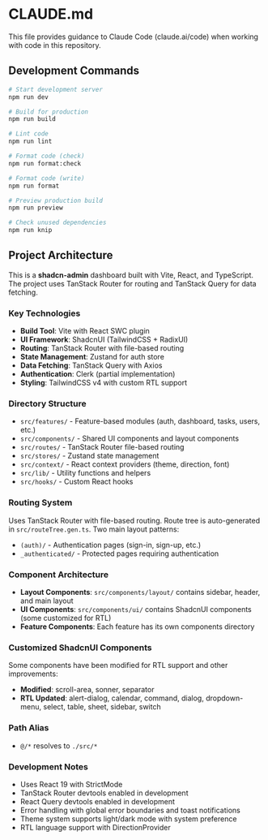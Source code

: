 # CLAUDE.md

This file provides guidance to Claude Code (claude.ai/code) when working with code in this repository.

## Development Commands

```bash
# Start development server
npm run dev

# Build for production
npm run build

# Lint code
npm run lint

# Format code (check)
npm run format:check

# Format code (write)
npm run format

# Preview production build
npm run preview

# Check unused dependencies
npm run knip
```

## Project Architecture

This is a **shadcn-admin** dashboard built with Vite, React, and TypeScript. The project uses TanStack Router for routing and TanStack Query for data fetching.

### Key Technologies
- **Build Tool**: Vite with React SWC plugin
- **UI Framework**: ShadcnUI (TailwindCSS + RadixUI)
- **Routing**: TanStack Router with file-based routing
- **State Management**: Zustand for auth store
- **Data Fetching**: TanStack Query with Axios
- **Authentication**: Clerk (partial implementation)
- **Styling**: TailwindCSS v4 with custom RTL support

### Directory Structure
- `src/features/` - Feature-based modules (auth, dashboard, tasks, users, etc.)
- `src/components/` - Shared UI components and layout components
- `src/routes/` - TanStack Router file-based routing
- `src/stores/` - Zustand state management
- `src/context/` - React context providers (theme, direction, font)
- `src/lib/` - Utility functions and helpers
- `src/hooks/` - Custom React hooks

### Routing System
Uses TanStack Router with file-based routing. Route tree is auto-generated in `src/routeTree.gen.ts`. Two main layout patterns:
- `(auth)/` - Authentication pages (sign-in, sign-up, etc.)
- `_authenticated/` - Protected pages requiring authentication

### Component Architecture
- **Layout Components**: `src/components/layout/` contains sidebar, header, and main layout
- **UI Components**: `src/components/ui/` contains ShadcnUI components (some customized for RTL)
- **Feature Components**: Each feature has its own components directory

### Customized ShadcnUI Components
Some components have been modified for RTL support and other improvements:
- **Modified**: scroll-area, sonner, separator
- **RTL Updated**: alert-dialog, calendar, command, dialog, dropdown-menu, select, table, sheet, sidebar, switch

### Path Alias
- `@/*` resolves to `./src/*`

### Development Notes
- Uses React 19 with StrictMode
- TanStack Router devtools enabled in development
- React Query devtools enabled in development
- Error handling with global error boundaries and toast notifications
- Theme system supports light/dark mode with system preference
- RTL language support with DirectionProvider